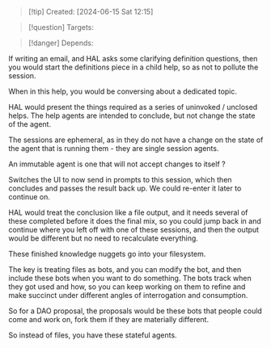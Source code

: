 
>[!tip] Created: [2024-06-15 Sat 12:15]

>[!question] Targets: 

>[!danger] Depends: 

If writing an email, and HAL asks some clarifying definition questions, then you would start the definitions piece in a child help, so as not to pollute the session.

When in this help, you would be conversing about a dedicated topic.

HAL would present the things required as a series of uninvoked / unclosed helps.  The help agents are intended to conclude, but not change the state of the agent.

The sessions are ephemeral, as in they do not have a change on the state of the agent that is running them - they are single session agents.

An immutable agent is one that will not accept changes to itself ?

Switches the UI to now send in prompts to this session, which then concludes and passes the result back up.  We could re-enter it later to continue on.

HAL would treat the conclusion like a file output, and it needs several of these completed before it does the final mix, so you could jump back in and continue where you left off with one of these sessions, and then the output would be different but no need to recalculate everything.

These finished knowledge nuggets go into your filesystem.

The key is treating files as bots, and you can modify the bot, and then include these bots when you want to do something.  The bots track when they got used and how, so you can keep working on them to refine and make succinct under different angles of interrogation and consumption.

So for a DAO proposal, the proposals would be these bots that people could come and work on, fork them if they are materially different.

So instead of files, you have these stateful agents.